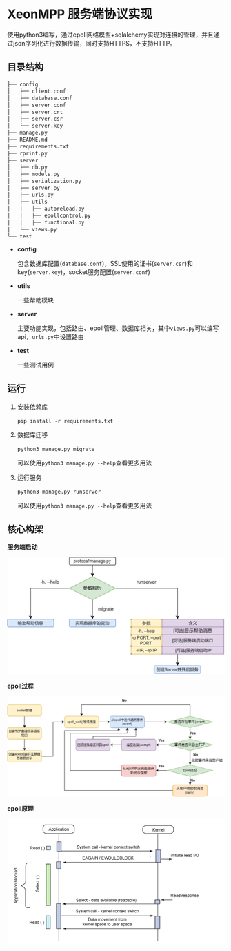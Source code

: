 # XeonMPP 服务端协议实现

使用python3编写，通过epoll网络模型+sqlalchemy实现对连接的管理，并且通过json序列化进行数据传输，同时支持HTTPS，不支持HTTP。

## 目录结构

```
├── config
│   ├── client.conf
│   ├── database.conf        
│   ├── server.conf
│   ├── server.crt
│   ├── server.csr
│   └── server.key
├── manage.py
├── README.md
├── requirements.txt
├── rprint.py
├── server
│   ├── db.py
│   ├── models.py     
│   ├── serialization.py
│   ├── server.py
│   ├── urls.py
│   ├── utils
│   │   ├── autoreload.py
│   │   ├── epollcontrol.py
│   │   ├── functional.py
│   └── views.py
└── test
```

- **config**

  包含数据库配置(`database.conf`)，SSL使用的证书(`server.csr`)和key(`server.key`)，socket服务配置(`server.conf`)

- **utils**

  一些帮助模块

- **server**

  主要功能实现，包括路由、epoll管理、数据库相关，其中`views.py`可以编写api，`urls.py`中设置路由

- **test**

  一些测试用例

## 运行

1. 安装依赖库

   `pip install -r requirements.txt `

2. 数据库迁移

   `python3 manage.py migrate`

   可以使用`python3 manage.py --help`查看更多用法

3. 运行服务

   `python3 manage.py runserver`

   可以使用`python3 manage.py --help`查看更多用法


## 核心构架

**服务端启动**

![毕设-服务端-启动描述](doc/imgs/毕设-服务端-启动描述.png)

**epoll过程**

![毕设-服务端-epoll](doc/imgs/毕设-服务端-epoll.png)

**epoll原理**

![epoll](doc/imgs/epoll.png)
